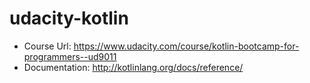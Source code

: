 # udacity-kotlin
* Course Url: https://www.udacity.com/course/kotlin-bootcamp-for-programmers--ud9011
* Documentation: http://kotlinlang.org/docs/reference/
